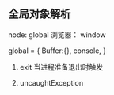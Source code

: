 

## 全局对象解析

node: global
浏览器： window


global = {
    Buffer:{},
    console,
}


1. exit
当进程准备退出时触发

2. uncaughtException  


